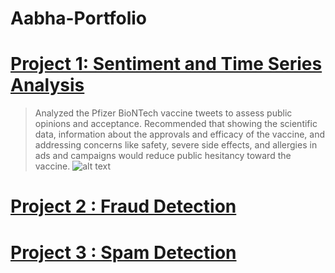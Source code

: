 # Aabha-Portfolio

# [Project 1: Sentiment and Time Series Analysis](https://github.com/AabhaD/Sentiment-and-Time-Series-Analysis)

> Analyzed the Pfizer BioNTech vaccine tweets to assess public opinions and acceptance.
> Recommended that showing the scientific data, information about the approvals and efficacy of the vaccine, and addressing concerns like safety, severe side effects, and allergies in ads and campaigns would reduce public hesitancy toward the vaccine.
![alt text](image.jpg)

# [Project 2 : Fraud Detection](https://github.com/AabhaD/Fraud-Detection)


# [Project 3 : Spam Detection](https://github.com/AabhaD/Spam-Detection)
